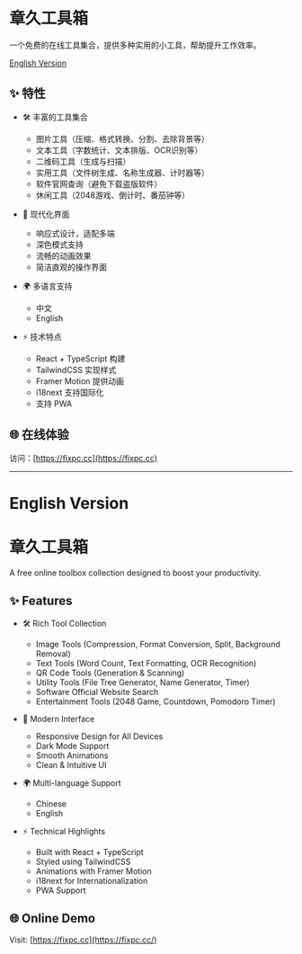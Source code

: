 # 章久工具箱

一个免费的在线工具集合，提供多种实用的小工具，帮助提升工作效率。

[English Version](#english-version)

## ✨ 特性

- 🛠️ 丰富的工具集合
  - 图片工具（压缩、格式转换、分割、去除背景等）
  - 文本工具（字数统计、文本排版、OCR识别等）
  - 二维码工具（生成与扫描）
  - 实用工具（文件树生成、名称生成器、计时器等）
  - 软件官网查询（避免下载盗版软件）
  - 休闲工具（2048游戏、倒计时、番茄钟等）

- 🎨 现代化界面
  - 响应式设计，适配多端
  - 深色模式支持
  - 流畅的动画效果
  - 简洁直观的操作界面

- 🌍 多语言支持
  - 中文
  - English

- ⚡ 技术特点
  - React + TypeScript 构建
  - TailwindCSS 实现样式
  - Framer Motion 提供动画
  - i18next 支持国际化
  - 支持 PWA

## 🌐 在线体验

访问：[https://fixpc.cc](https://fixpc.cc)

---

# English Version

# 章久工具箱

A free online toolbox collection designed to boost your productivity.

## ✨ Features

- 🛠️ Rich Tool Collection
  - Image Tools (Compression, Format Conversion, Split, Background Removal)
  - Text Tools (Word Count, Text Formatting, OCR Recognition)
  - QR Code Tools (Generation & Scanning)
  - Utility Tools (File Tree Generator, Name Generator, Timer)
  - Software Official Website Search
  - Entertainment Tools (2048 Game, Countdown, Pomodoro Timer)

- 🎨 Modern Interface
  - Responsive Design for All Devices
  - Dark Mode Support
  - Smooth Animations
  - Clean & Intuitive UI

- 🌍 Multi-language Support
  - Chinese
  - English

- ⚡ Technical Highlights
  - Built with React + TypeScript
  - Styled using TailwindCSS
  - Animations with Framer Motion
  - i18next for Internationalization
  - PWA Support

## 🌐 Online Demo

Visit: [https://fixpc.cc](https://fixpc.cc/)
